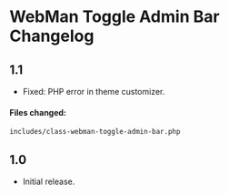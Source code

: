 # WebMan Toggle Admin Bar Changelog

## 1.1

* Fixed: PHP error in theme customizer.

#### Files changed:

	includes/class-webman-toggle-admin-bar.php


## 1.0

* Initial release.